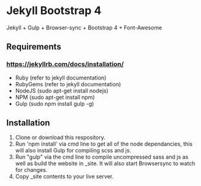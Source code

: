 # Jekyll Bootstrap 4
Jekyll + Gulp + Browser-sync + Bootstrap 4 + Font-Awesome

## Requirements
### https://jekyllrb.com/docs/installation/
- Ruby (refer to jekyll documentation)
- RubyGems (refer to jekyll documentation)
- NodeJS (sudo apt-get install nodejs)
- NPM (sudo apt-get install npm)
- Gulp (sudo npm install gulp -g)

## Installation
1. Clone or download this respository.
2. Run 'npm install' via cmd line to get all of the node dependancies, this will also install Gulp for compiling scss and js.
3. Run "gulp" via the cmd line to compile uncompressed sass and js as well as build the website in _site. It will also start Browsersync to watch for changes.
4. Copy _site contents to your live server.
